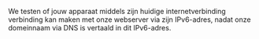 We testen of jouw apparaat middels zijn huidige internetverbinding verbinding kan maken met onze webserver via zijn IPv6-adres, nadat onze domeinnaam via DNS is vertaald in dit IPv6-adres.
